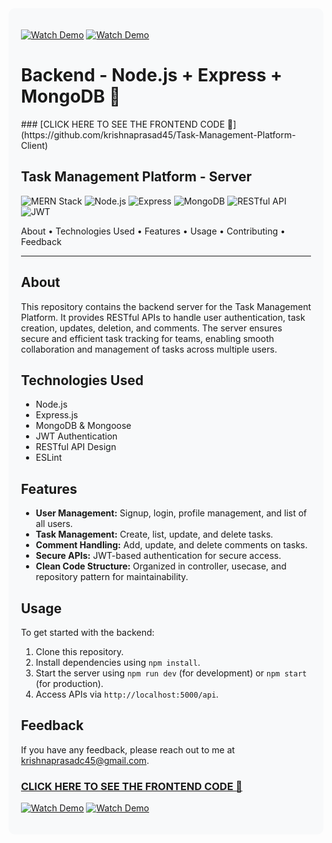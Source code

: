 <div style="background-color:#f8f9fa; padding: 20px; border-radius: 10px; text-align: left;">

[![Watch Demo](https://img.shields.io/badge/▶-Watch%20Demo-red?style=for-the-badge&logo=youtube&logoColor=white)](https://youtu.be/WzLPOAYwmik)
[![Watch Demo](https://img.shields.io/badge/▶-Watch%20Demo-red?style=for-the-badge&logo=youtube&logoColor=white)](https://youtu.be/WzLPOAYwmik)


<h1 align="left">Backend - Node.js + Express + MongoDB 🌟</h1>
### [CLICK HERE TO SEE THE FRONTEND CODE 🌟](https://github.com/krishnaprasad45/Task-Management-Platform-Client)


<h2 align="left">Task Management Platform - Server</h2>

<p align="left">
  <img src="https://img.shields.io/badge/MERN-Stack-blueviolet" alt="MERN Stack">
  <img src="https://img.shields.io/badge/Node.js-%E2%9D%A4-green" alt="Node.js">
  <img src="https://img.shields.io/badge/Express-%E2%9C%A8-lightgrey" alt="Express">
  <img src="https://img.shields.io/badge/MongoDB-%F0%9F%92%BE-yellow" alt="MongoDB">
  <img src="https://img.shields.io/badge/RESTful%20API-%F0%9F%93%9A-orange" alt="RESTful API">
  <img src="https://img.shields.io/badge/JWT-%F0%9F%94%92-red" alt="JWT">
</p>

<p align="left">
  <a>About</a> •
  <a>Technologies Used</a> •
  <a>Features</a> •
  <a>Usage</a> •
  <a>Contributing</a> •
  <a>Feedback</a>
</p>

---

## About

This repository contains the backend server for the Task Management Platform. It provides RESTful APIs to handle user authentication, task creation, updates, deletion, and comments. The server ensures secure and efficient task tracking for teams, enabling smooth collaboration and management of tasks across multiple users.

## Technologies Used

- Node.js
- Express.js
- MongoDB & Mongoose
- JWT Authentication
- RESTful API Design
- ESLint

## Features

- **User Management:** Signup, login, profile management, and list of all users.
- **Task Management:** Create, list, update, and delete tasks.
- **Comment Handling:** Add, update, and delete comments on tasks.
- **Secure APIs:** JWT-based authentication for secure access.
- **Clean Code Structure:** Organized in controller, usecase, and repository pattern for maintainability.

## Usage

To get started with the backend:

1. Clone this repository.
2. Install dependencies using `npm install`.
3. Start the server using `npm run dev` (for development) or `npm start` (for production).
4. Access APIs via `http://localhost:5000/api`.

## Feedback

If you have any feedback, please reach out to me at krishnaprasadc45@gmail.com. <br>
### [CLICK HERE TO SEE THE FRONTEND CODE 🌟](https://github.com/krishnaprasad45/Task-Management-Platform-Client)
[![Watch Demo](https://img.shields.io/badge/▶-Watch%20Demo-red?style=for-the-badge&logo=youtube&logoColor=white)](https://youtu.be/WzLPOAYwmik)
[![Watch Demo](https://img.shields.io/badge/▶-Watch%20Demo-red?style=for-the-badge&logo=youtube&logoColor=white)](https://youtu.be/WzLPOAYwmik)


</div>
